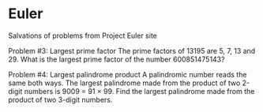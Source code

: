 # Euler
Salvations of problems from Project Euler site

Problem #3: Largest prime factor
The prime factors of 13195 are 5, 7, 13 and 29.
What is the largest prime factor of the number 600851475143?

Problem #4: Largest palindrome product
A palindromic number reads the same both ways. The largest palindrome made from the product of two 2-digit numbers is 9009 = 91 × 99.
Find the largest palindrome made from the product of two 3-digit numbers.
